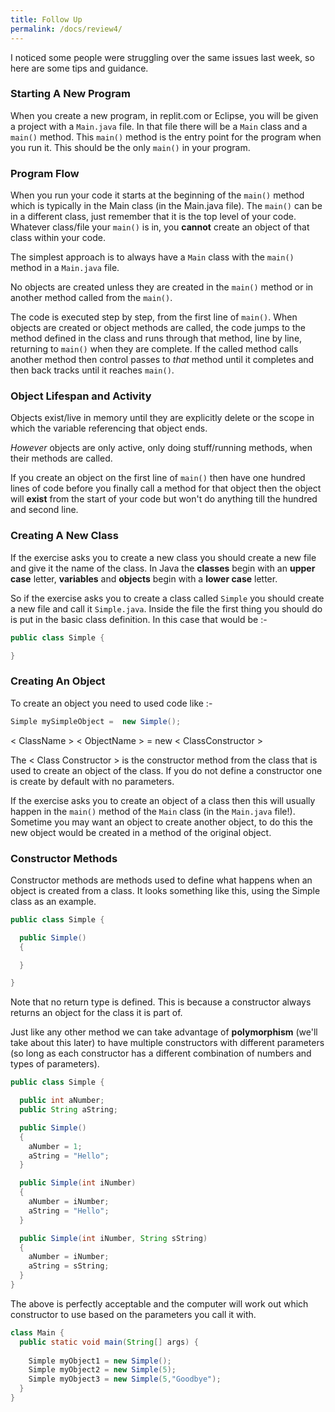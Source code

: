 ```yaml
---
title: Follow Up
permalink: /docs/review4/
---
```


I noticed some people were struggling over the same issues last week, so here are some tips and guidance.  

### Starting A New Program

When you create a new program, in replit.com or Eclipse, you will be given a project with a `Main.java` file. In that file there will be a `Main` class and a `main()` method. This `main()` method is the entry point for the program when you run it. This should be the only `main()` in your program.  

### Program Flow

When you run your code it starts at the beginning of the `main()` method which is typically in the Main class (in the Main.java file). The `main()` can be in a different class, just remember that it is the top level of your code. Whatever class/file your `main()` is in, you **cannot** create an object of that class within your code.  

The simplest approach is to always have a `Main` class with the `main()` method in a `Main.java` file.

No objects are created unless they are created in the `main()` method or in another method called from the `main()`.  

The code is executed step by step, from the first line of `main()`. When objects are created or object methods are called, the code jumps to the method defined in the class and runs through that method, line by line, returning to `main()` when they are complete. If the called method calls another method then control passes to *that* method until it completes and then back tracks until it reaches `main()`.

### Object Lifespan and Activity

Objects exist/live in memory until they are explicitly delete or the scope in which the variable referencing that object ends. 

*However* objects are only active, only doing stuff/running methods, when their methods are called. 

If you create an object on the first line of `main()` then have one hundred lines of code before you finally call a method for that object then the object will **exist** from the start of your code but won't do anything till the hundred and second line.

### Creating A New Class

If the exercise asks you to create a new class you should create a new file and give it the name of the class. In Java the **classes** begin with an **upper case** letter, **variables** and **objects** begin with a **lower case** letter.  

So if the exercise asks you to create a class called `Simple` you should create a new file and call it `Simple.java`. Inside the file the first thing you should do is put in the basic class definition. In this case that would be :-  

```java
public class Simple {

}
```

### Creating An Object

To create an object you need to used code like :- 

```java
Simple mySimpleObject =  new Simple();
```

< ClassName > < ObjectName > = new < ClassConstructor >  

The < Class Constructor > is the constructor method from the class that is used to create an object of the class. If you do not define a constructor one is create by default with no parameters.  

If the exercise asks you to create an object of a class then this will usually happen in the `main()` method of the `Main` class (in the `Main.java` file!). Sometime you may want an object to create another object, to do this the new object would be created in a method of the original object.  

### Constructor Methods

Constructor methods are methods used to define what happens when an object is created from a class. It looks something like this, using the Simple class as an example.

```java
public class Simple {

  public Simple()
  {

  }

}
```

Note that no return type is defined. This is because a constructor always returns an object for the class it is part of.  

Just like any other method we can take advantage of **polymorphism** (we'll take about this later) to have multiple constructors with different parameters (so long as each constructor has a different combination of numbers and types of parameters).  

```java
public class Simple {

  public int aNumber;
  public String aString;

  public Simple()
  {
    aNumber = 1;
    aString = "Hello";
  }

  public Simple(int iNumber)
  {
    aNumber = iNumber;
    aString = "Hello";
  }

  public Simple(int iNumber, String sString)
  {
    aNumber = iNumber;
    aString = sString;
  }
}
```

The above is perfectly acceptable and the computer will work out which constructor to use based on the parameters you call it with.  

```java
class Main {
  public static void main(String[] args) {
    
    Simple myObject1 = new Simple();
    Simple myObject2 = new Simple(5);
    Simple myObject3 = new Simple(5,"Goodbye");
  }
}
```
